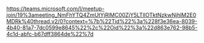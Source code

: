 

https://teams.microsoft.com/l/meetup-join/19%3ameeting_NmFhYTQ4ZmUtYjRlMC00ZjY5LTllOTktNzkwNjhlM2E0MDRk%40thread.v2/0?context=%7b%22Tid%22%3a%228f3e36ea-8039-4b40-81a7-7dc0599e8645%22%2c%22Oid%22%3a%22d863e762-98b5-4c1d-abfc-b67dff3864de%22%7d
